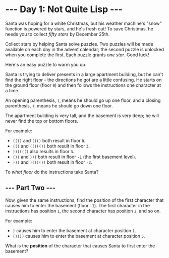 # --- Day 1: Not Quite Lisp ---
Santa was hoping for a white Christmas, but his weather machine's "snow" function is powered by stars, and he's fresh out! To save Christmas, he needs you to collect *fifty stars* by December 25th.

Collect stars by helping Santa solve puzzles. Two puzzles will be made available on each day in the advent calendar; the second puzzle is unlocked when you complete the first. Each puzzle grants *one star*. Good luck!

Here's an easy puzzle to warm you up.

Santa is trying to deliver presents in a large apartment building, but he can't find the right floor - the directions he got are a little confusing. He starts on the ground floor (floor `0`) and then follows the instructions one character at a time.

An opening parenthesis, `(`, means he should go up one floor, and a closing parenthesis, `)`, means he should go down one floor.

The apartment building is very tall, and the basement is very deep; he will never find the top or bottom floors.

For example:

- `(())` and `()()` both result in floor `0`.
- `(((` and `(()(()(` both result in floor `3`.
- `))(((((` also results in floor `3`.
- `())` and `))(` both result in floor `-1` (the first basement level).
- `)))` and `)())())` both result in floor `-3`.

To _what floor_ do the instructions take Santa?


## --- Part Two ---

Now, given the same instructions, find the position of the first character that causes him to enter the basement (floor `-1`). The first character in the instructions has position `1`, the second character has position `2`, and so on.

For example:

- `)` causes him to enter the basement at character position `1`.
- `()())` causes him to enter the basement at character position `5`.

What is the **position** of the character that causes Santa to first enter the basement?
